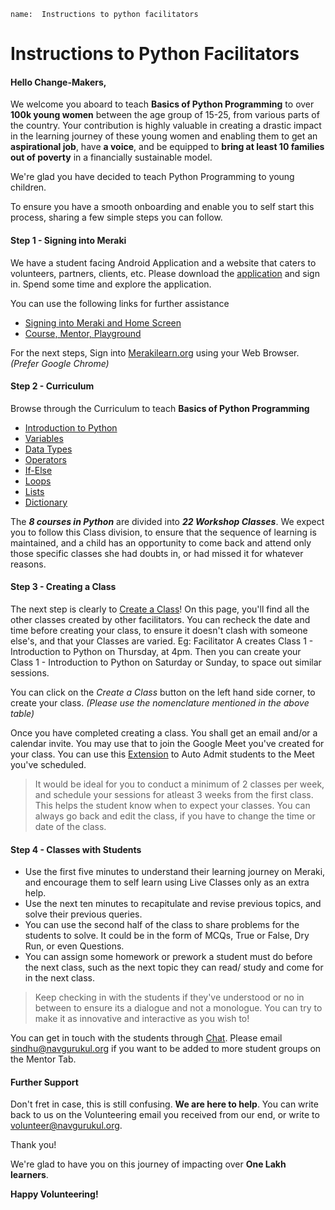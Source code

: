 ```ngMeta
name:  Instructions to python facilitators
```

# Instructions to Python Facilitators

#### Hello Change-Makers, 

We welcome you aboard to teach **Basics of Python Programming** to over **100k young women** between the age group of 15-25, from various parts of the country. Your contribution is highly valuable in creating a drastic impact in the learning journey of these young women and enabling them to get an **aspirational job**, have **a voice**, and be equipped to **bring at least 10 families out of poverty** in a financially sustainable model.

We're glad you have decided to teach Python Programming to young children. 

To ensure you have a smooth onboarding and enable you to self start this process, sharing a few simple steps you can follow.

#### Step 1 - Signing into Meraki
We have a student facing Android Application and a website that caters to volunteers, partners, clients, etc. Please download the [application](https://play.google.com/store/apps/details?id=org.merakilearn&hl=en_IN&gl=US, "Meraki Android Application") and sign in. Spend some time and explore the application. 

You can use the following links for further assistance
* [Signing into Meraki and Home Screen](https://youtu.be/Lha-WlS2Hkg)
* [Course, Mentor, Playground](https://youtu.be/UN3us4vDHhc)

For the next steps, Sign into [Merakilearn.org](https://www.merakilearn.org, "Meraki") using your Web Browser. *(Prefer Google Chrome)*

#### Step 2 - Curriculum
Browse through the Curriculum to teach **Basics of Python Programming** 

* [Introduction to Python](https://www.merakilearn.org/course/101/exercise/3161, "Introduction to Python")
* [Variables](https://www.merakilearn.org/course/102/exercise/3335, "Variables")
* [Data Types](https://www.merakilearn.org/course/122/exercise/3143, "Data types")
* [Operators](https://www.merakilearn.org/course/121/exercise/3137, "Operators")
* [If-Else](https://www.merakilearn.org/course/93/exercise/2169, "If-Else")
* [Loops](https://www.merakilearn.org/course/83/exercise/3372, "Loops")
* [Lists](https://www.merakilearn.org/course/80/exercise/1961, "Lists")
* [Dictionary](https://www.merakilearn.org/course/104/exercise/2344, "Dictionary")

The **_8 courses in Python_** are divided into **_22 Workshop Classes_**. We expect you to follow this Class division, to ensure that the sequence of learning is maintained, and a child has an opportunity to come back and attend only those specific classes she had doubts in, or had missed it for whatever reasons.

#### Step 3 - Creating a Class
The next step is clearly to [Create a Class](https://www.merakilearn.org/class, "Create a Class")! On this page, you'll find all the other classes created by other facilitators. You can recheck the date and time before creating your class, to ensure it doesn't clash with someone else's, and that your Classes are varied. Eg: Facilitator A creates Class 1 - Introduction to Python on Thursday, at 4pm. Then you can create your Class 1 - Introduction to Python on Saturday or Sunday, to space out similar sessions. 

You can click on the *Create a Class* button on the left hand side corner, to create your class. *(Please use the nomenclature mentioned in the above table)*

Once you have completed creating a class. You shall get an email and/or a calendar invite. You may use that to join the Google Meet you've created for your class. You can use this [Extension](https://chrome.google.com/webstore/detail/auto-admit-for-google-mee/epemkdedgaoeeobdjmkmhhhbjemckmgb/related?hl=en, "Auto Admit Extension") to Auto Admit students to the Meet you've scheduled.

> It would be ideal for you to conduct a minimum of 2 classes per week, and schedule your sessions for atleast 3 weeks from the first class. This helps the student know when to expect your classes. You can always go back and edit the class, if you have to change the time or date of the class. 

#### Step 4 - Classes with Students
* Use the first five minutes to understand their learning journey on Meraki, and encourage them to self learn using Live Classes only as an extra help.
* Use the next ten minutes to recapitulate and revise previous topics, and solve their previous queries.
* You can use the second half of the class to share problems for the students to solve. It could be in the form of MCQs, True or False, Dry Run, or even Questions.
* You can assign some homework or prework a student must do before the next class, such as the next topic they can read/ study and come for in the next class.

> Keep checking in with the students if they've understood or no in between to ensure its a dialogue and not a monologue. You can try to make it as innovative and interactive as you wish to! 

You can get in touch with the students through [Chat](https://www.merakilearn.org/mentor). Please email sindhu@navgurukul.org if you want to be added to more student groups on the Mentor Tab.

#### Further Support
Don't fret in case, this is still confusing. **We are here to help**. You can write back to us on the Volunteering email you received from our end, or write to volunteer@navgurukul.org. 

Thank you! 

We're glad to have you on this journey of impacting over **One Lakh learners**.

**Happy Volunteering!**

